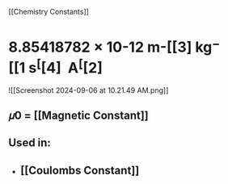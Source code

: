 [[Chemistry Constants]]
# 8.85418782 × 10-12 m-[[3] kg$^-[[1$ s$^[[4]$  A$^[[2]$

![[Screenshot 2024-09-06 at 10.21.49 AM.png]]
## 𝜇0 = [[Magnetic Constant]]
## Used in:
- ## [[Coulombs Constant]]


